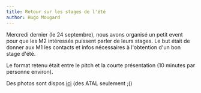 ```yaml
---
title: Retour sur les stages de l'été
author: Hugo Mougard
---
```


Mercredi dernier (le 24 septembre), nous avons organisé un petit event
pour que les M2 intéressés puissent parler de leurs stages. Le but
était de donner aux M1 les contacts et infos nécessaires à l'obtention
d'un bon stage d'été.

<!--more-->

Le format retenu était entre le pitch et la courte présentation (10
minutes par personne environ).

Des photos sont dispos [ici][1] (des ATAL seulement ;()

[1]: https://www.facebook.com/groups/master.atal/permalink/345839265551498/